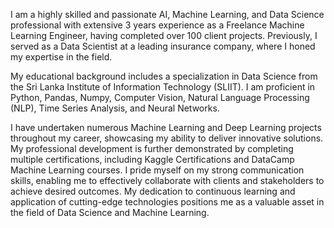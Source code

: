 I am a highly skilled and passionate AI, Machine Learning, and Data Science professional with extensive 3 years experience as a Freelance Machine Learning Engineer, having completed over 100 client projects. Previously, I served as a Data Scientist at a leading insurance company, where I honed my expertise in the field. 

My educational background includes a specialization in Data Science from the Sri Lanka Institute of Information Technology (SLIIT). I am proficient in Python, Pandas, Numpy, Computer Vision, Natural Language Processing (NLP), Time Series Analysis, and Neural Networks. 

I have undertaken numerous Machine Learning and Deep Learning projects throughout my career, showcasing my ability to deliver innovative solutions. My professional development is further demonstrated by completing multiple certifications, including Kaggle Certifications and DataCamp Machine Learning courses. I pride myself on my strong communication skills, enabling me to effectively collaborate with clients and stakeholders to achieve desired outcomes. My dedication to continuous learning and application of cutting-edge technologies positions me as a valuable asset in the field of Data Science and Machine Learning.
